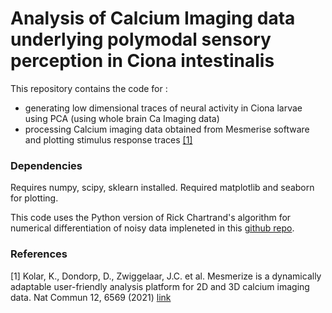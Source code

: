 # Analysis of Calcium Imaging data underlying polymodal sensory perception in Ciona intestinalis

This repository contains the code for :
- generating low dimensional traces of neural activity in Ciona larvae using PCA (using whole brain Ca Imaging data)
- processing Calcium imaging data obtained from Mesmerise software and plotting stimulus response traces [[1]](#1)   

### Dependencies
Requires numpy, scipy, sklearn installed. Required matplotlib and seaborn for plotting.

This code uses the Python version of Rick Chartrand's algorithm for numerical differentiation of noisy data impleneted in this [github repo](https://github.com/stur86/tvregdiff).

### References
<a id="1">[1]</a> 
Kolar, K., Dondorp, D., Zwiggelaar, J.C. et al. Mesmerize is a dynamically adaptable user-friendly analysis platform for 2D and 3D calcium imaging data. Nat Commun 12, 6569 (2021) [link](https://doi.org/10.1038/s41467-021-26550-y_)

